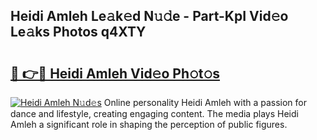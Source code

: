## Heidi Amleh Le𝚊k𝚎d N𝚞𝚍e - Part-KpI Vid𝚎o Le𝚊ks Photos q4XTY

# <h2><a href="http://fbfcmzx.evod.top/?m=Heidi+Amleh">🔗 👉🔴 Heidi Amleh Vid𝚎o Ph𝚘t𝚘s</a></h2>

[![Heidi Amleh N𝚞d𝚎s](https://i.imgur.com/8V9OHl7.gif)](http://fbfcmzx.evod.top/?m=Heidi+Amleh)
Online personality Heidi Amleh with a passion for dance and lifestyle, creating engaging content. The media plays Heidi Amleh a significant role in shaping the perception of public figures. 
